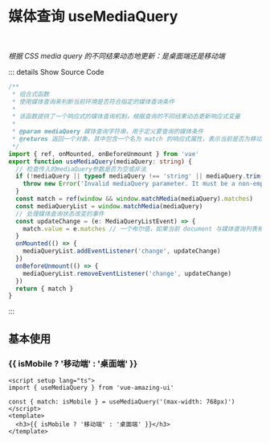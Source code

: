 # 媒体查询 useMediaQuery<BackTop />

<br/>

*根据 CSS media query 的不同结果动态地更新：是桌面端还是移动端*

::: details Show Source Code

```ts
/**
 * 组合式函数
 * 使用媒体查询来判断当前环境是否符合指定的媒体查询条件
 * 
 * 该函数提供了一个响应式的媒体查询机制，根据查询的不同结果动态更新响应式变量
 * 
 * @param mediaQuery 媒体查询字符串，用于定义要查询的媒体条件
 * @returns 返回一个对象，其中包含一个名为 match 的响应式属性，表示当前是否为移动设备视口
 */
import { ref, onMounted, onBeforeUnmount } from 'vue'
export function useMediaQuery(mediaQuery: string) {
  // 检查传入的mediaQuery参数是否为空或非法
  if (!mediaQuery || typeof mediaQuery !== 'string' || mediaQuery.trim() === '') {
    throw new Error('Invalid mediaQuery parameter. It must be a non-empty string.')
  }
  const match = ref(window && window.matchMedia(mediaQuery).matches)
  const mediaQueryList = window.matchMedia(mediaQuery)
  // 处理媒体查询状态改变的事件
  const updateChange = (e: MediaQueryListEvent) => {
    match.value = e.matches // 一个布尔值，如果当前 document 与媒体查询列表相匹配，则返回 true，否则返回 false
  }
  onMounted(() => {
    mediaQueryList.addEventListener('change', updateChange)
  })
  onBeforeUnmount(() => {
    mediaQueryList.removeEventListener('change', updateChange)
  })
  return { match }
}
```

:::

<script setup lang="ts">
import { useMediaQuery } from 'vue-amazing-ui'

const { match: isMobile } = useMediaQuery('(max-width: 768px)')
</script>

## 基本使用

<h3>{{ isMobile ? '移动端' : '桌面端' }}</h3>

```vue
<script setup lang="ts">
import { useMediaQuery } from 'vue-amazing-ui'

const { match: isMobile } = useMediaQuery('(max-width: 768px)')
</script>
<template>
  <h3>{{ isMobile ? '移动端' : '桌面端' }}</h3>
</template>
```
